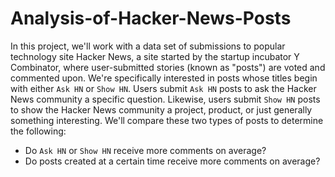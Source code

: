 # Analysis-of-Hacker-News-Posts

In this project, we'll work with a data set of submissions to popular technology site Hacker News, a site started by the startup incubator Y Combinator, where user-submitted stories (known as "posts") are voted and commented upon.
We're specifically interested in posts whose titles begin with either `Ask HN` or `Show HN`. Users submit `Ask HN` posts to ask the Hacker News community a specific question.
Likewise, users submit `Show HN` posts to show the Hacker News community a project, product, or just generally something interesting.
We'll compare these two types of posts to determine the following:
- Do `Ask HN` or `Show HN` receive more comments on average?
- Do posts created at a certain time receive more comments on average?
